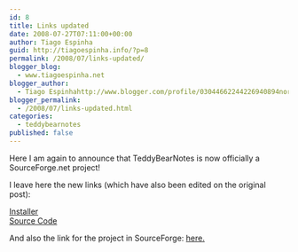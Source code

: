 ```yaml
---
id: 8
title: Links updated
date: 2008-07-27T07:11:00+00:00
author: Tiago Espinha
guid: http://tiagoespinha.info/?p=8
permalink: /2008/07/links-updated/
blogger_blog:
  - www.tiagoespinha.net
blogger_author:
  - Tiago Espinhahttp://www.blogger.com/profile/03044662244226940894noreply@blogger.com
blogger_permalink:
  - /2008/07/links-updated.html
categories:
  - teddybearnotes
published: false
---
```

Here I am again to announce that TeddyBearNotes is now officially a SourceForge.net project!

I leave here the new links (which have also been edited on the original post):

[Installer](http://downloads.sourceforge.net/teddybearnotes/TeddyBearNotes-1.1.0-4_setup.zip?use_mirror=osdn)  
[Source Code](http://downloads.sourceforge.net/teddybearnotes/TeddyBearNotes_src_1.1.0-4.7z?use_mirror=osdn)

And also the link for the project in SourceForge: [here.](http://sourceforge.net/projects/teddybearnotes/)
